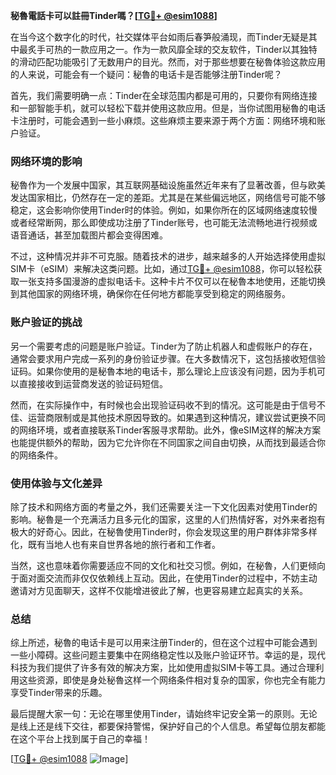 **秘魯電話卡可以註冊Tinder嗎？[[TG💪+ @esim1088](https://t.me/s/esim1088)]**

在当今这个数字化的时代，社交媒体平台如雨后春笋般涌现，而Tinder无疑是其中最炙手可热的一款应用之一。作为一款风靡全球的交友软件，Tinder以其独特的滑动匹配功能吸引了无数用户的目光。然而，对于那些想要在秘魯体验这款应用的人来说，可能会有一个疑问：秘魯的电话卡是否能够注册Tinder呢？

首先，我们需要明确一点：Tinder在全球范围内都是可用的，只要你有网络连接和一部智能手机，就可以轻松下载并使用这款应用。但是，当你试图用秘魯的电话卡注册时，可能会遇到一些小麻烦。这些麻烦主要来源于两个方面：网络环境和账户验证。

### 网络环境的影响

秘魯作为一个发展中国家，其互联网基础设施虽然近年来有了显著改善，但与欧美发达国家相比，仍然存在一定的差距。尤其是在某些偏远地区，网络信号可能不够稳定，这会影响你使用Tinder时的体验。例如，如果你所在的区域网络速度较慢或者经常断网，那么即使成功注册了Tinder账号，也可能无法流畅地进行视频或语音通话，甚至加载图片都会变得困难。

不过，这种情况并非不可克服。随着技术的进步，越来越多的人开始选择使用虚拟SIM卡（eSIM）来解决这类问题。比如，通过[TG💪+ @esim1088](https://t.me/s/esim1088)，你可以轻松获取一张支持多国漫游的虚拟电话卡。这种卡片不仅可以在秘魯本地使用，还能切换到其他国家的网络环境，确保你在任何地方都能享受到稳定的网络服务。

### 账户验证的挑战

另一个需要考虑的问题是账户验证。Tinder为了防止机器人和虚假账户的存在，通常会要求用户完成一系列的身份验证步骤。在大多数情况下，这包括接收短信验证码。如果你使用的是秘魯本地的电话卡，那么理论上应该没有问题，因为手机可以直接接收到运营商发送的验证码短信。

然而，在实际操作中，有时候也会出现验证码收不到的情况。这可能是由于信号不佳、运营商限制或是其他技术原因导致的。如果遇到这种情况，建议尝试更换不同的网络环境，或者直接联系Tinder客服寻求帮助。此外，像eSIM这样的解决方案也能提供额外的帮助，因为它允许你在不同国家之间自由切换，从而找到最适合你的网络条件。

### 使用体验与文化差异

除了技术和网络方面的考量之外，我们还需要关注一下文化因素对使用Tinder的影响。秘魯是一个充满活力且多元化的国家，这里的人们热情好客，对外来者抱有极大的好奇心。因此，在秘魯使用Tinder时，你会发现这里的用户群体非常多样化，既有当地人也有来自世界各地的旅行者和工作者。

当然，这也意味着你需要适应不同的文化和社交习惯。例如，在秘魯，人们更倾向于面对面交流而非仅仅依赖线上互动。因此，在使用Tinder的过程中，不妨主动邀请对方见面聊天，这样不仅能增进彼此了解，也更容易建立起真实的关系。

### 总结

综上所述，秘魯的电话卡是可以用来注册Tinder的，但在这个过程中可能会遇到一些小障碍。这些问题主要集中在网络稳定性以及账户验证环节。幸运的是，现代科技为我们提供了许多有效的解决方案，比如使用虚拟SIM卡等工具。通过合理利用这些资源，即使是身处秘魯这样一个网络条件相对复杂的国家，你也完全有能力享受Tinder带来的乐趣。

最后提醒大家一句：无论在哪里使用Tinder，请始终牢记安全第一的原则。无论是线上还是线下交往，都要保持警惕，保护好自己的个人信息。希望每位朋友都能在这个平台上找到属于自己的幸福！

[[TG💪+ @esim1088](https://t.me/s/esim1088) ![Image](https://i.postimg.cc/4NQfJmqS/Snipaste-2025-05-13-00-14-12.png)]